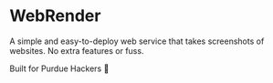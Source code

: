 # WebRender

A simple and easy-to-deploy web service that takes screenshots of
websites. No extra features or fuss.

Built for Purdue Hackers :yellow_heart:
